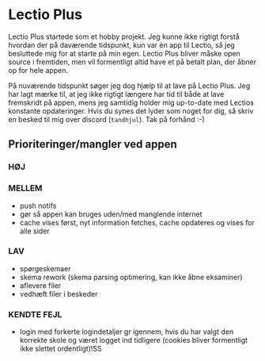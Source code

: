 # Lectio Plus
Lectio Plus startede som et hobby projekt. Jeg kunne ikke rigtigt forstå hvordan der på daværende tidspunkt, kun var èn app til Lectio, så jeg besluttede mig for at starte på min egen. Lectio Plus bliver måske open source i fremtiden, men vil formentligt altid have et på betalt plan, der åbner op for hele appen. 

På nuværende tidspunkt søger jeg dog hjælp til at lave på Lectio Plus. Jeg har lagt mærke til, at jeg ikke rigtigt længere har tid til både at lave fremskridt på appen, mens jeg samtidig holder mig up-to-date med Lectios konstante opdateringer. Hvis du synes det lyder som noget for dig, så skriv en besked til mig over discord (`tandhjul`). Tak på forhånd :-)

## Prioriteringer/mangler ved appen

### __HØJ__

### __MELLEM__
- push notifs
- gør så appen kan bruges uden/med manglende internet
- cache vises først, nyt information fetches, cache opdateres og vises for alle sider

### __LAV__
- spørgeskemaer
- skema rework (skema parsing optimering, kan ikke åbne eksaminer)
- aflevere filer
- vedhæft filer i beskeder

### __KENDTE FEJL__
- login med forkerte logindetaljer gr igennem, hvis du har valgt den korrekte skole og været logget ind tidligere (cookies bliver formentligt ikke slettet ordentligt)!SS
